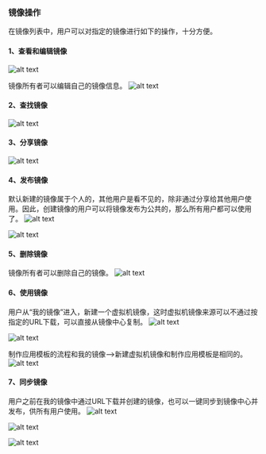 ### 镜像操作
在镜像列表中，用户可以对指定的镜像进行如下的操作，十分方便。

#### 1、查看和编辑镜像
![alt text](./mirrorcentor09.png)

镜像所有者可以编辑自己的镜像信息。
![alt text](./mirrorcentor10.png)

#### 2、查找镜像
![alt text](./mirrorcentor11.png)

#### 3、分享镜像
![alt text](./mirrorcentor12.png)

#### 4、发布镜像
默认新建的镜像属于个人的，其他用户是看不见的，除非通过分享给其他用户使用。因此，创建镜像的用户可以将镜像发布为公共的，那么所有用户都可以使用了。
![alt text](./mirrorcentor13.png)

![alt text](./mirrorcentor14.png)

#### 5、删除镜像
镜像所有者可以删除自己的镜像。
![alt text](./mirrorcentor15.png)

#### 6、使用镜像
用户从“我的镜像”进入，新建一个虚拟机镜像，这时虚拟机镜像来源可以不通过按指定的URL下载，可以直接从镜像中心复制。
![alt text](./mirrorcentor16.png)

![alt text](./mirrorcentor17.png)

制作应用模板的流程和我的镜像——>新建虚拟机镜像和制作应用模板是相同的。
![alt text](./mirrorcentor18.png)

#### 7、同步镜像
用户之前在我的镜像中通过URL下载并创建的镜像，也可以一键同步到镜像中心并发布，供所有用户使用。
![alt text](./mirrorcentor19.png)

![alt text](./mirrorcentor20.png)

![alt text](./mirrorcentor21.png)
